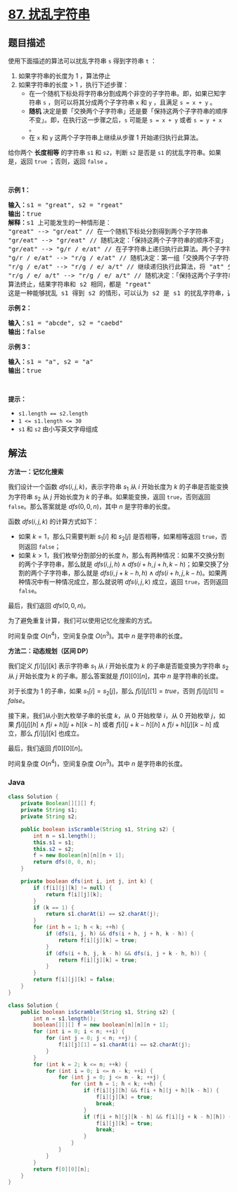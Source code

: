 # [87. 扰乱字符串](https://leetcode.cn/problems/scramble-string)

## 题目描述

使用下面描述的算法可以扰乱字符串 <code>s</code> 得到字符串 <code>t</code> ：

<ol>
	<li>如果字符串的长度为 1 ，算法停止</li>
	<li>如果字符串的长度 > 1 ，执行下述步骤：
	<ul>
		<li>在一个随机下标处将字符串分割成两个非空的子字符串。即，如果已知字符串 <code>s</code> ，则可以将其分成两个子字符串 <code>x</code> 和 <code>y</code> ，且满足 <code>s = x + y</code> 。</li>
		<li><strong>随机</strong> 决定是要「交换两个子字符串」还是要「保持这两个子字符串的顺序不变」。即，在执行这一步骤之后，<code>s</code> 可能是 <code>s = x + y</code> 或者 <code>s = y + x</code> 。</li>
		<li>在 <code>x</code> 和 <code>y</code> 这两个子字符串上继续从步骤 1 开始递归执行此算法。</li>
	</ul>
	</li>
</ol>

<p>给你两个 <strong>长度相等</strong> 的字符串 <code>s1</code><em> </em>和 <code>s2</code>，判断 <code>s2</code><em> </em>是否是 <code>s1</code><em> </em>的扰乱字符串。如果是，返回 <code>true</code> ；否则，返回 <code>false</code> 。</p>

<p> </p>

<p><strong>示例 1：</strong></p>

<pre>
<strong>输入：</strong>s1 = "great", s2 = "rgeat"
<strong>输出：</strong>true
<strong>解释：</strong>s1 上可能发生的一种情形是：
"great" --> "gr/eat" // 在一个随机下标处分割得到两个子字符串
"gr/eat" --> "gr/eat" // 随机决定：「保持这两个子字符串的顺序不变」
"gr/eat" --> "g/r / e/at" // 在子字符串上递归执行此算法。两个子字符串分别在随机下标处进行一轮分割
"g/r / e/at" --> "r/g / e/at" // 随机决定：第一组「交换两个子字符串」，第二组「保持这两个子字符串的顺序不变」
"r/g / e/at" --> "r/g / e/ a/t" // 继续递归执行此算法，将 "at" 分割得到 "a/t"
"r/g / e/ a/t" --> "r/g / e/ a/t" // 随机决定：「保持这两个子字符串的顺序不变」
算法终止，结果字符串和 s2 相同，都是 "rgeat"
这是一种能够扰乱 s1 得到 s2 的情形，可以认为 s2 是 s1 的扰乱字符串，返回 true
</pre>

<p><strong>示例 2：</strong></p>

<pre>
<strong>输入：</strong>s1 = "abcde", s2 = "caebd"
<strong>输出：</strong>false
</pre>

<p><strong>示例 3：</strong></p>

<pre>
<strong>输入：</strong>s1 = "a", s2 = "a"
<strong>输出：</strong>true
</pre>

<p> </p>

<p><strong>提示：</strong></p>

<ul>
	<li><code>s1.length == s2.length</code></li>
	<li><code>1 <= s1.length <= 30</code></li>
	<li><code>s1</code> 和 <code>s2</code> 由小写英文字母组成</li>
</ul>

## 解法

**方法一：记忆化搜索**

我们设计一个函数 $dfs(i, j, k)$，表示字符串 $s_1$ 从 $i$ 开始长度为 $k$ 的子串是否能变换为字符串 $s_2$ 从 $j$ 开始长度为 $k$ 的子串。如果能变换，返回 `true`，否则返回 `false`。那么答案就是 $dfs(0, 0, n)$，其中 $n$ 是字符串的长度。

函数 $dfs(i, j, k)$ 的计算方式如下：

-   如果 $k=1$，那么只需要判断 $s_1[i]$ 和 $s_2[j]$ 是否相等，如果相等返回 `true`，否则返回 `false`；
-   如果 $k \gt 1$，我们枚举分割部分的长度 $h$，那么有两种情况：如果不交换分割的两个子字符串，那么就是 $dfs(i, j, h) \land dfs(i+h, j+h, k-h)$；如果交换了分割的两个子字符串，那么就是 $dfs(i, j+k-h, h) \land dfs(i+h, j, k-h)$。如果两种情况中有一种情况成立，那么就说明 $dfs(i, j, k)$ 成立，返回 `true`，否则返回 `false`。

最后，我们返回 $dfs(0, 0, n)$。

为了避免重复计算，我们可以使用记忆化搜索的方式。

时间复杂度 $O(n^4)$，空间复杂度 $O(n^3)$。其中 $n$ 是字符串的长度。

**方法二：动态规划（区间 DP）**

我们定义 $f[i][j][k]$ 表示字符串 $s_1$ 从 $i$ 开始长度为 $k$ 的子串是否能变换为字符串 $s_2$ 从 $j$ 开始长度为 $k$ 的子串。那么答案就是 $f[0][0][n]$，其中 $n$ 是字符串的长度。

对于长度为 $1$ 的子串，如果 $s_1[i] = s_2[j]$，那么 $f[i][j][1] = true$，否则 $f[i][j][1] = false$。

接下来，我们从小到大枚举子串的长度 $k$，从 $0$ 开始枚举 $i$，从 $0$ 开始枚举 $j$，如果 $f[i][j][h] \land f[i + h][j + h][k - h]$ 或者 $f[i][j + k - h][h] \land f[i + h][j][k - h]$ 成立，那么 $f[i][j][k]$ 也成立。

最后，我们返回 $f[0][0][n]$。

时间复杂度 $O(n^4)$，空间复杂度 $O(n^3)$。其中 $n$ 是字符串的长度。

### **Java**

```java
class Solution {
    private Boolean[][][] f;
    private String s1;
    private String s2;

    public boolean isScramble(String s1, String s2) {
        int n = s1.length();
        this.s1 = s1;
        this.s2 = s2;
        f = new Boolean[n][n][n + 1];
        return dfs(0, 0, n);
    }

    private boolean dfs(int i, int j, int k) {
        if (f[i][j][k] != null) {
            return f[i][j][k];
        }
        if (k == 1) {
            return s1.charAt(i) == s2.charAt(j);
        }
        for (int h = 1; h < k; ++h) {
            if (dfs(i, j, h) && dfs(i + h, j + h, k - h)) {
                return f[i][j][k] = true;
            }
            if (dfs(i + h, j, k - h) && dfs(i, j + k - h, h)) {
                return f[i][j][k] = true;
            }
        }
        return f[i][j][k] = false;
    }
}
```

```java
class Solution {
    public boolean isScramble(String s1, String s2) {
        int n = s1.length();
        boolean[][][] f = new boolean[n][n][n + 1];
        for (int i = 0; i < n; ++i) {
            for (int j = 0; j < n; ++j) {
                f[i][j][1] = s1.charAt(i) == s2.charAt(j);
            }
        }
        for (int k = 2; k <= n; ++k) {
            for (int i = 0; i <= n - k; ++i) {
                for (int j = 0; j <= n - k; ++j) {
                    for (int h = 1; h < k; ++h) {
                        if (f[i][j][h] && f[i + h][j + h][k - h]) {
                            f[i][j][k] = true;
                            break;
                        }
                        if (f[i + h][j][k - h] && f[i][j + k - h][h]) {
                            f[i][j][k] = true;
                            break;
                        }
                    }
                }
            }
        }
        return f[0][0][n];
    }
}
```
